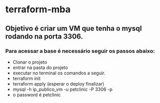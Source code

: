# terraform-mba

## Objetivo é criar um VM que tenha o mysql rodando na porta 3306.

### Para acessar a base é necessário seguir os passos abaixo:

* Clonar o projeto
* entrar na pasta do projeto
* executar no terminal os comandos a seguir.
* terraform init
* terraform apply (esperar o deploy finalizar)
* mysql -h ip_publico_vm -u petclinic -P 3306 -p
* o password é petclinic
